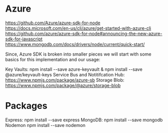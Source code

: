 # Azure

https://github.com/Azure/azure-sdk-for-node
https://docs.microsoft.com/en-us/cli/azure/get-started-with-azure-cli
https://github.com/azure/azure-sdk-for-node#announcing-the-new-azure-sdk-for-javascript
https://www.mongodb.com/docs/drivers/node/current/quick-start/

Since, Azure SDK is broken into smaller pieces we will start with some basics for this 
implementation and our usage:

Key Vaults: npm install --save azure-keyvault & npm install --save @azure/keyvault-keys
Service Bus and Notitifcation Hub: https://www.npmjs.com/package/azure-sb
Storage Blob: https://www.npmjs.com/package/@azure/storage-blob

# Packages
Express: npm install --save express
MongoDB: npm install --save mongodb
Nodemon  npm install --save nodemon